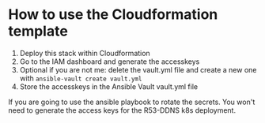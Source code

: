 # How to use the Cloudformation template

1. Deploy this stack within Cloudformation
1. Go to the IAM dashboard and generate the accesskeys
1. Optional if you are not me: delete the vault.yml file and create a new one with `ansible-vault create vault.yml`
1. Store the accesskeys in the Ansible Vault vault.yml file

If you are going to use the ansible playbook to rotate the secrets. You won't need to generate the access keys for the R53-DDNS k8s deployment.